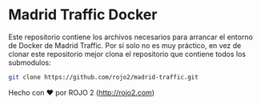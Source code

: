 # Madrid Traffic Docker

Este repositorio contiene los archivos necesarios para arrancar el entorno
de Docker de Madrid Traffic. Por si solo no es muy práctico, en vez de clonar
este repositorio mejor clona el repositorio que contiene todos los submodulos:

```sh
git clone https://github.com/rojo2/madrid-traffic.git
```

Hecho con :heart: por ROJO 2 (http://rojo2.com)

